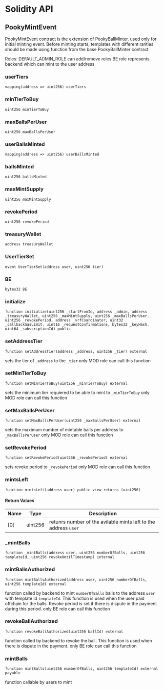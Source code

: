 # Solidity API

## PookyMintEvent

PookyMintEvent contract is the extension of PookyBallMinter, used only for initial minting event.
Before minting starts, templates with different rarities should be made
 using function from the base PookyBallMinter contract

Roles:
  DEFAULT_ADMIN_ROLE can add/remove roles
  BE role represents backend which can mint to the user address

### userTiers

```solidity
mapping(address => uint256) userTiers
```

### minTierToBuy

```solidity
uint256 minTierToBuy
```

### maxBallsPerUser

```solidity
uint256 maxBallsPerUser
```

### userBallsMinted

```solidity
mapping(address => uint256) userBallsMinted
```

### ballsMinted

```solidity
uint256 ballsMinted
```

### maxMintSupply

```solidity
uint256 maxMintSupply
```

### revokePeriod

```solidity
uint256 revokePeriod
```

### treasuryWallet

```solidity
address treasuryWallet
```

### UserTierSet

```solidity
event UserTierSet(address user, uint256 tier)
```

### BE

```solidity
bytes32 BE
```

### initialize

```solidity
function initialize(uint256 _startFromId, address _admin, address _treasuryWallet, uint256 _maxMintSupply, uint256 _maxBallsPerUser, uint256 _revokePeriod, address _vrfCoordinator, uint32 _callbackGasLimit, uint16 _requestConfirmations, bytes32 _keyHash, uint64 _subscriptionId) public
```

### setAddressTier

```solidity
function setAddressTier(address _address, uint256 _tier) external
```

sets the tier of `_address` to the `_tier`
only MOD role can call this function

### setMinTierToBuy

```solidity
function setMinTierToBuy(uint256 _minTierToBuy) external
```

sets the minimum tier requiered to be able to mint to `_minTierToBuy`
only MOD role can call this function

### setMaxBallsPerUser

```solidity
function setMaxBallsPerUser(uint256 _maxBallsPerUser) external
```

sets the maximum number of mintable balls per address to `_maxBallsPerUser`
only MOD role can call this function

### setRevokePeriod

```solidity
function setRevokePeriod(uint256 _revokePeriod) external
```

sets revoke period to `_revokePeriod`
only MOD role can call this function

### mintsLeft

```solidity
function mintsLeft(address user) public view returns (uint256)
```

#### Return Values

| Name | Type | Description |
| ---- | ---- | ----------- |
| [0] | uint256 | retunrs number of the avilable mints left to the address `user` |

### _mintBalls

```solidity
function _mintBalls(address user, uint256 numberOfBalls, uint256 templateId, uint256 revokeUntilTimestamp) internal
```

### mintBallsAuthorized

```solidity
function mintBallsAuthorized(address user, uint256 numberOfBalls, uint256 templateId) external
```

function called by backend to mint `numberOfBalls` balls to the address `user` with 
  template id `templateId`. 
This function is used when the user paid offchain for the balls.
Revoke period is set if there is dispute in the payment during this period.
only BE role can call this function

### revokeBallAuthorized

```solidity
function revokeBallAuthorized(uint256 ballId) external
```

function called by backend to revoke the ball.
This function is used when there is dispute in the payment.
only BE role can call this function

### mintBalls

```solidity
function mintBalls(uint256 numberOfBalls, uint256 templateId) external payable
```

function callable by users to mint

